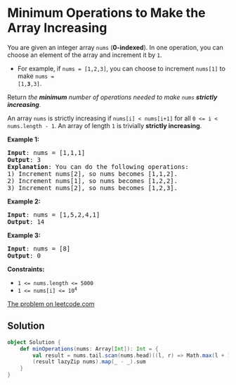 # Minimum Operations to Make the Array Increasing

You are given an integer array `nums` (**0-indexed**). In one operation,
you can choose an element of the array and increment it by `1`.

* For example, if `nums = [1,2,3]`, you can choose to increment
  `nums[1]` to make <code>nums = [1,<b>3</b>,3]</code>.

Return _the **minimum** number of operations needed to make `nums`
**strictly increasing**_.

An array `nums` is strictly increasing if `nums[i] < nums[i+1]` for all
`0 <= i < nums.length - 1`. An array of length `1` is trivially
**strictly increasing**.

 

**Example 1:**
<pre>
<b>Input</b>: nums = [1,1,1]
<b>Output</b>: 3
<b>Explanation</b>: You can do the following operations:
1) Increment nums[2], so nums becomes [1,1,2].
2) Increment nums[1], so nums becomes [1,2,2].
3) Increment nums[2], so nums becomes [1,2,3].
</pre>

**Example 2:**
<pre>
<b>Input</b>: nums = [1,5,2,4,1]
<b>Output</b>: 14
</pre>

**Example 3:**
<pre>
<b>Input</b>: nums = [8]
<b>Output</b>: 0
</pre>

**Constraints:**

* `1 <= nums.length <= 5000`
* <code>1 <= nums[i] <= 10<sup>4</sup></code>

[The problem on leetcode.com](https://leetcode.com/problems/minimum-operations-to-make-the-array-increasing/)

## Solution

```scala
object Solution {
    def minOperations(nums: Array[Int]): Int = {
        val result = nums.tail.scan(nums.head)((l, r) => Math.max(l + 1, r))
        (result lazyZip nums).map(_ - _).sum
    }
}
```
